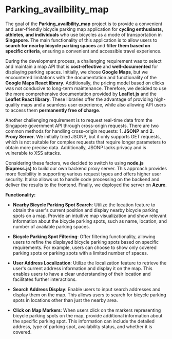 # Parking_availbility_map


The goal of the **Parking_availbility_map** project is to provide a convenient and user-friendly bicycle parking map application for **cycling enthusiasts, athletes, and individuals** who use bicycles as a mode of transportation in **Singapore**. The main functionality of this application is to allow users to **search for nearby bicycle parking spaces** and **filter them based on specific criteria**, ensuring a convenient and accessible travel experience.


During the development process, a challenging requirement was to select and maintain a map API that is **cost-effective** and **well-documented** for displaying parking spaces. Initially, we chose **Google Maps**, but we encountered limitations with the documentation and functionality of the **Google Maps React library**. Additionally, the pricing model based on clicks was not conducive to long-term maintenance. Therefore, we decided to use the more comprehensive documentation provided by **Leaflet.js** and the **Leaflet React library**. These libraries offer the advantage of providing high-quality maps and a seamless user experience, while also allowing API users to access them **permanently free of charge**.


Another challenging requirement is to request real-time data from the Singapore government API through cross-origin requests. There are two common methods for handling cross-origin requests: **1. JSONP** and **2. Proxy Server**. We initially tried JSONP, but it only supports GET requests, which is not suitable for complex requests that require longer parameters to obtain more precise data. Additionally, JSONP lacks privacy and is vulnerable to XSS attacks.

Considering these factors, we decided to switch to using **node.js (Express.js)** to build our own backend proxy server. This approach provides more flexibility in supporting various request types and offers higher user security. It also allows us to handle code processing on the backend and deliver the results to the frontend. Finally, we deployed the server on **Azure**.


**Functionality:**

- **Nearby Bicycle Parking Spot Search**: Utilize the location feature to obtain the user's current position and display nearby bicycle parking spots on a map. Provide an intuitive map visualization and show relevant information about the bicycle parking spots, such as name, location, and number of available parking spaces.

- **Bicycle Parking Spot Filtering**: Offer filtering functionality, allowing users to refine the displayed bicycle parking spots based on specific requirements. For example, users can choose to show only covered parking spots or parking spots with a limited number of spaces.

- **User Address Localization**: Utilize the localization feature to retrieve the user's current address information and display it on the map. This enables users to have a clear understanding of their location and facilitates further interactions.

- **Search Address Display**: Enable users to input search addresses and display them on the map. This allows users to search for bicycle parking spots in locations other than just the nearby area.

- **Click on Map Markers**: When users click on the markers representing bicycle parking spots on the map, provide additional information about the specific parking spot. This information can include the detailed address, type of parking spot, availability status, and whether it is covered.
